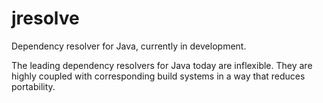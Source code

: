# jresolve

Dependency resolver for Java, currently in development.

The leading dependency resolvers for Java today are inflexible.
They are highly coupled with corresponding build systems in a way that reduces portability.

